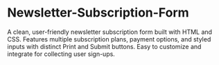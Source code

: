 # Newsletter-Subscription-Form
A clean, user-friendly newsletter subscription form built with HTML and CSS. Features multiple subscription plans, payment options, and styled inputs with distinct Print and Submit buttons. Easy to customize and integrate for collecting user sign-ups.
